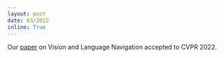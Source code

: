 ```yaml
---
layout: post
date: 03/2022
inline: True
---
```

Our <a href='https://arxiv.org/abs/2202.07028'>paper</a> on Vision and Language Navigation accepted to CVPR 2022.























